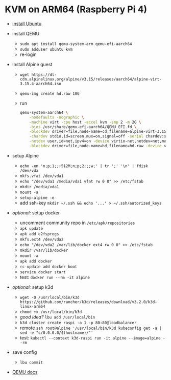 # KVM on ARM64 (Raspberry Pi 4)

* [install Ubuntu](ubuntu-raspi.md)
* install QEMU
    * `sudo apt install qemu-system-arm qemu-efi-aarch64`
    * `sudo adduser ubuntu kvm`
    * re-login
* install Alpine guest
    * `wget https://dl-cdn.alpinelinux.org/alpine/v3.15/releases/aarch64/alpine-virt-3.15.4-aarch64.iso`
    * `qemu-img create hd.raw 10G`
    * run

        ```sh
        qemu-system-aarch64 \
            -nodefaults -nographic \
            -machine virt -cpu host -accel kvm -smp 2 -m 2G \
            -bios /usr/share/qemu-efi-aarch64/QEMU_EFI.fd \
            -blockdev driver=file,node-name=cd,filename=alpine-virt-3.15.4-aarch64.iso,read-only=on,force-share=on -device virtio-blk-device,drive=cd \
            -chardev stdio,id=screen,mux=on,signal=off -serial chardev:screen -mon screen \
            -netdev user,id=net,ipv4=on -device virtio-net,netdev=net,mac=02:00:00:00:00:01 \
            -blockdev driver=file,node-name=hd,filename=hd.raw -device virtio-blk-device,drive=hd
        ```

* setup Alpine
    * `echo -en 'n;p;1;;+512M;n;p;2;;;w;' | tr ';' '\n' | fdisk /dev/vda`
    * `mkfs.vfat /dev/vda1`
    * `echo "/dev/vda1 /media/vda1 vfat rw 0 0" >> /etc/fstab`
    * `mkdir /media/vda1`
    * `mount -a`
    * `setup-alpine -e`
    * add ssh-key `mkdir ~/.ssh && echo '...' > ~/.ssh/autorized_keys`
* *optional:* setup docker
    * uncomment community repo in `/etc/apk/repositories`
    * `apk update`
    * `apk add e2fsprogs`
    * `mkfs.ext4 /dev/vda2`
    * `echo "/dev/vda2 /var/lib/docker ext4 rw 0 0" >> /etc/fstab`
    * `mkdir /var/lib/docker`
    * `mount -a`
    * `apk add docker`
    * `rc-update add docker boot`
    * `service docker start`
    * test: `docker run --rm -it alpine`
* *optional:* setup k3d
    * `wget -O /usr/local/bin/k3d https://github.com/rancher/k3d/releases/download/v3.2.0/k3d-linux-arm64`
    * `chmod +x /usr/local/bin/k3d`
    * *good idea?* `lbu add /usr/local/bin`
    * `k3d cluster create raspi -a 1 -p 80:80@loadbalancer`
    * remote `ssh root@alpine '/usr/local/bin/k3d kubeconfig get -a | sed -e "s/0.0.0.0/$(hostname)/"'`
    * test: `kubectl --context k3d-raspi run -it alpine --image=alpine --rm`
* save config
    * `lbu commit`
* [QEMU docs](https://www.qemu.org/docs/master/system/invocation.html)

